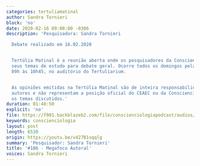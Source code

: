 ```yaml
---
categories: tertuliamatinal
author: Sandra Tornieri
block: 'no'
date: 2020-02-16 09:00:00 -0306
description: 'Pesquisadora: Sandra Tornieri

  Debate realizado em 16.02.2020


  Tertúlia Matinal é a reunião aberta onde os pesquisadores da Conscienciologia apresentam
  seus temas de estudo para debate geral. Ocorre todos os domingos pela manhã, das
  09h às 10h45, no auditório do Tertuliarium.


  As opiniões emitidas na Tertúlia Matinal são de inteira responsabilidade de seus
  autores e não representam a posição oficial do CEAEC ou da Conscienciologia sobre
  os temas discutidos.'
duration: 01:48:50
explicit: 'no'
file: https://f001.backblazeb2.com/file/conscienciologiapodcast/audios/v427B1xqqlg.m4a
keywords: conscienciologia
layout: post
length: 6530
origin: https://youtu.be/v427B1xqqlg
summary: 'Pesquisador: Sandra Tornieri'
title: '#186 - Megafoco Autoral'
voices: Sandra Tornieri
---
```

